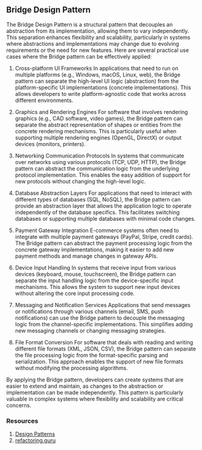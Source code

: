## Bridge Design Pattern

The Bridge Design Pattern is a structural pattern that decouples an abstraction from its implementation, allowing them to vary independently. This separation enhances flexibility and scalability, particularly in systems where abstractions and implementations may change due to evolving requirements or the need for new features. Here are several practical use cases where the Bridge pattern can be effectively applied:

1. Cross-platform UI Frameworks
   In applications that need to run on multiple platforms (e.g., Windows, macOS, Linux, web), the Bridge pattern can separate the high-level UI logic (abstraction) from the platform-specific UI implementations (concrete implementations). This allows developers to write platform-agnostic code that works across different environments.

2. Graphics and Rendering Engines
   For software that involves rendering graphics (e.g., CAD software, video games), the Bridge pattern can separate the abstract representation of shapes or entities from the concrete rendering mechanisms. This is particularly useful when supporting multiple rendering engines (OpenGL, DirectX) or output devices (monitors, printers).

3. Networking Communication Protocols
   In systems that communicate over networks using various protocols (TCP, UDP, HTTP), the Bridge pattern can abstract the communication logic from the underlying protocol implementation. This enables the easy addition of support for new protocols without changing the high-level logic.

4. Database Abstraction Layers
   For applications that need to interact with different types of databases (SQL, NoSQL), the Bridge pattern can provide an abstraction layer that allows the application logic to operate independently of the database specifics. This facilitates switching databases or supporting multiple databases with minimal code changes.

5. Payment Gateway Integration
   E-commerce systems often need to integrate with multiple payment gateways (PayPal, Stripe, credit cards). The Bridge pattern can abstract the payment processing logic from the concrete gateway implementations, making it easier to add new payment methods and manage changes in gateway APIs.

6. Device Input Handling
   In systems that receive input from various devices (keyboard, mouse, touchscreen), the Bridge pattern can separate the input handling logic from the device-specific input mechanisms. This allows the system to support new input devices without altering the core input processing code.

7. Messaging and Notification Services
   Applications that send messages or notifications through various channels (email, SMS, push notifications) can use the Bridge pattern to decouple the messaging logic from the channel-specific implementations. This simplifies adding new messaging channels or changing messaging strategies.

8. File Format Conversion
   For software that deals with reading and writing different file formats (XML, JSON, CSV), the Bridge pattern can separate the file processing logic from the format-specific parsing and serialization. This approach enables the support of new file formats without modifying the processing algorithms.

By applying the Bridge pattern, developers can create systems that are easier to extend and maintain, as changes to the abstraction or implementation can be made independently. This pattern is particularly valuable in complex systems where flexibility and scalability are critical concerns.

### Resources
1. [Design Patterns](https://www.amazon.com/Design-Patterns-Elements-Reusable-Object-Oriented/dp/0201633612)
2. [refactoring.guru](https://refactoring.guru/design-patterns/bridge)